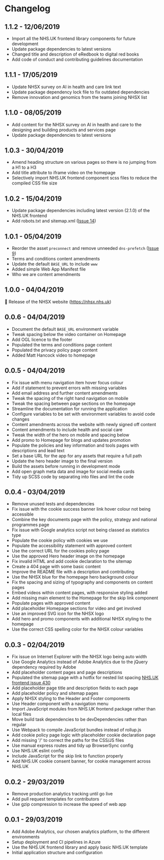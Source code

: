 # Changelog

## 1.1.2 - 12/06/2019

- Import all the NHS.UK frontend library components for future development
- Update package dependencies to latest versions
- Changed title and description of eRedbook to digital red books
- Add code of conduct and contributing guidelines documentation

## 1.1.1 - 17/05/2019

- Update NHSX survey on AI in health and care link text
- Update package dependency lock file to fix outdated dependencies
- Remove innovation and genomics from the teams joining NHSX list

## 1.1.0 - 08/05/2019

- Add content for the NHSX survey on AI in health and care to the designing and building products and services page 
- Update package dependencies to latest versions

## 1.0.3 - 30/04/2019

- Amend heading structure on various pages so there is no jumping from a H1 to a H3
- Add title attribute to iframe video on the homepage
- Selectively import NHS.UK frontend component scss files to reduce the compiled CSS file size

## 1.0.2 - 15/04/2019

- Update package dependencies including latest version (2.1.0) of the NHS.UK frontend
- Add robots.txt and sitemap.xml ([Issue 14](https://github.com/nhsx/nhsx-website/issues/14))

## 1.0.1 - 05/04/2019

- Reorder the asset `preconnect` and remove unneeded `dns-prefetch` ([Issue 9](https://github.com/nhsx/nhsx-website/issues/9))
- Terms and conditions content amendments
- Update the default `BASE_URL` to include `www`
- Added simple Web App Manifest file
- Who we are content amendments

## 1.0.0 - 04/04/2019

:rocket: Release of the NHSX website (https://nhsx.nhs.uk)

## 0.0.6 - 04/04/2019

- Document the default `BASE_URL` environment variable
- Tweak spacing below the video container on Homepage
- Add OGL licence to the footer
- Populated the terms and conditions page content
- Populated the privacy policy page content
- Added Matt Hancock video to homepage

## 0.0.5 - 04/04/2019

- Fix issue with menu navigation item hover focus colour
- Add if statement to prevent errors with missing variables
- Add email address and further content amendments
- Tweak the spacing of the right hand navigation on mobile
- Tweak the spacing between page sections on the homepage
- Streamline the documentation for running the application
- Configure variables to be set with environment variables to avoid code changes
- Content amendments across the website with newly signed off content
- Content amendments to include health and social care
- Tweak the width of the hero on mobile and spacing below
- Add promo to Homepage for blogs and updates promotion
- Populate the policies and key information and tools pages with descriptions and lead text
- Set a base URL for the app for any assets that require a full path
- Update the hero header image to the final version
- Build the assets before running in development mode
- Add open graph meta data and image for social media cards
- Tidy up SCSS code by separating into files and lint the code

## 0.0.4 - 03/04/2019

- Remove unused tests and dependencies
- Fix issue with the cookie success banner link hover colour not being accessible
- Combine the key documents page with the policy, strategy and national programmes page
- Fix issue with Google analytics script not being classed as statistics type
- Populate the cookie policy with cookies we use
- Populate the accessibility statement with approved content
- Use the correct URL for the cookies policy page
- Use the approved Hero header image on the homepage
- Fix invalid HTML and add cookie declaration to the sitemap
- Create a 404 page with some basic content
- Improve the README file with a description and contributing
- Use the NHSX blue for the homepage hero background colour
- Fix the spacing and sizing of typography and components on content pages
- Embed videos within content pages, with responsive styling added
- Add missing main element to the Homepage for the skip link component
- Populate pages with approved content
- Add placeholder Homepage sections for video and get involved
- Use an improved SVG icon for the NHSX logo
- Add hero and promo components with additional NHSX styling to the homepage
- Use the correct CSS spelling color for the NHSX colour variables

## 0.0.3 - 02/04/2019

- Fix issue on Internet Explorer with the NHSX logo being auto width
- Use Google Analytics instead of Adobe Analytics due to the jQuery dependency required by Adobe
- Add placeholder content pages and page descriptions
- Populated the sitemap page with a hotfix for nested list spacing [NHS.UK frontend issue 430](https://github.com/nhsuk/nhsuk-frontend/issues/430)
- Add placeholder page title and description fields to each page
- Add placeholder policy and sitemap pages
- Apply NHSX styling to the Header and Footer components
- Use Header component with a navigation menu
- Import JavaScript modules from NHS.UK frontend package rather than local files
- Move build task dependencies to be devDependencies rather than regular
- Use Webpack to compile JavaScript bundles instead of rollup.js
- Add cookie policy page logic with placeholder cookie declaration page
- Add missing '/' to correct the paths for the CSS/JS files
- Use manual express routes and tidy up BrowserSync config
- Use NHS.UK eslint config
- Include JavaScript for the skip link to function properly
- Add NHS.UK cookie consent banner, for cookie management across NHS.UK

## 0.0.2 - 29/03/2019

- Remove production analytics tracking until go live
- Add pull request templates for contributors
- Use gzip compression to increase the speed of web app

## 0.0.1 - 29/03/2019

- Add Adobe Analytics, our chosen analytics platform, to the different environments
- Setup deployment and CI pipelines in Azure
- Use the NHS.UK frontend library and apply basic NHS.UK template
- Initial application structure and configuration
